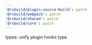 ```yaml
---
'@rsbuild/plugin-source-build': patch
'@rsbuild/webpack': patch
'@rsbuild/shared': patch
'@rsbuild/core': patch
---
```


types: unify plugin hooks type
